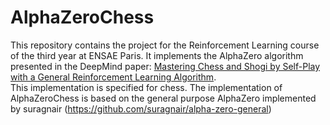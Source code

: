 # AlphaZeroChess

This repository contains the project for the Reinforcement Learning course of the third year at ENSAE Paris. It implements the AlphaZero algorithm presented in the DeepMind paper: [Mastering Chess and Shogi by Self-Play with a
General Reinforcement Learning Algorithm](https://arxiv.org/abs/1712.01815).\
This implementation is specified for chess. The implementation of AlphaZeroChess is based on the general purpose AlphaZero implemented by suragnair (https://github.com/suragnair/alpha-zero-general) 

